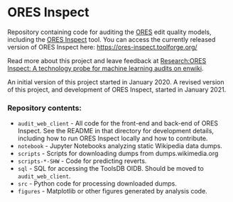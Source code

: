 # ORES Inspect

Repository containing code for auditing the [ORES](https://www.mediawiki.org/wiki/ORES) edit quality models, including the [ORES Inspect](https://toolsadmin.wikimedia.org/tools/id/ores-inspect) tool.  You can access the currently released version of ORES Inspect here: https://ores-inspect.toolforge.org/

Read more about this project and leave feedback at [Research:ORES Inspect: A technology probe for machine learning audits on enwiki](https://meta.wikimedia.org/wiki/Research:ORES_Inspect:_A_technology_probe_for_machine_learning_audits_on_enwiki).

An initial version of this project started in January 2020.  A revised version of this project, and development of ORES Inspect, started in January 2021.

### Repository contents:

 - `audit_web_client` - All code for the front-end and back-end of ORES Inspect. See the README in that directory for development details, including how to run ORES Inspect locally and how to contribute.
 - `notebook` - Jupyter Notebooks analyzing static Wikipedia data dumps.
 - `scripts` - Scripts for downloading dumps from dumps.wikimedia.org
 - `scripts-*-SHW` - Code for predicting reverts.
 - `sql` - SQL for accessing the ToolsDB OIDB. Should be moved to `audit_web_client`.
 - `src` - Python code for processing downloaded dumps.
 - `figures` - Matplotlib or other figures generated by analysis code.
